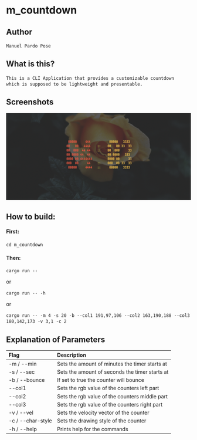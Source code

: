 # m_countdown

## Author
    Manuel Pardo Pose

## What is this?
    This is a CLI Application that provides a customizable countdown
    which is supposed to be lightweight and presentable.

## Screenshots
![Example Screenshot 1](screenshots/screenshot1.png)

## How to build:
#### First:

    cd m_countdown


#### Then:

    cargo run --

or

    cargo run -- -h

or

    cargo run -- -m 4 -s 20 -b --col1 191,97,106 --col2 163,190,188 --col3 180,142,173 -v 3,1 -c 2

## Explanation of Parameters
|Flag               |Description                                    |
|:-                 |:-                                             |
|-m / --min         |Sets the amount of minutes the timer starts at |
|-s / --sec         |Sets the amount of seconds the timer starts at |
|-b / --bounce      |If set to true the counter will bounce         |
|--col1             |Sets the rgb value of the counters left part   |
|--col2             |Sets the rgb value of the counters middle part |
|--col3             |Sets the rgb value of the counters right part  |
|-v / --vel         |Sets the velocity vector of the counter        |
|-c / --char-style  |Sets the drawing style of the counter          |
|-h / --help        |Prints help for the commands                   |
